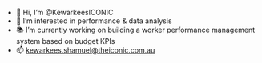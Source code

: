 - 👋 Hi, I’m @KewarkeesICONIC
- 👀 I’m interested in performance & data analysis
- 📚 I’m currently working on building a worker performance management system based on budget KPIs
- 📫 kewarkees.shamuel@theiconic.com.au

<!---
KewarkeesICONIC/KewarkeesICONIC is a ✨ special ✨ repository because its `README.md` (this file) appears on your GitHub profile.
You can click the Preview link to take a look at your changes.
--->
